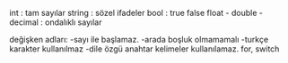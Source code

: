 int : tam sayılar
string : sözel ifadeler
bool : true false
float - double - decimal : ondalıklı sayılar

değişken adları:
-sayı ile başlamaz.
-arada boşluk olmamamalı
-turkçe karakter kullanılmaz
-dile özgü anahtar kelimeler kullanılamaz. for, switch